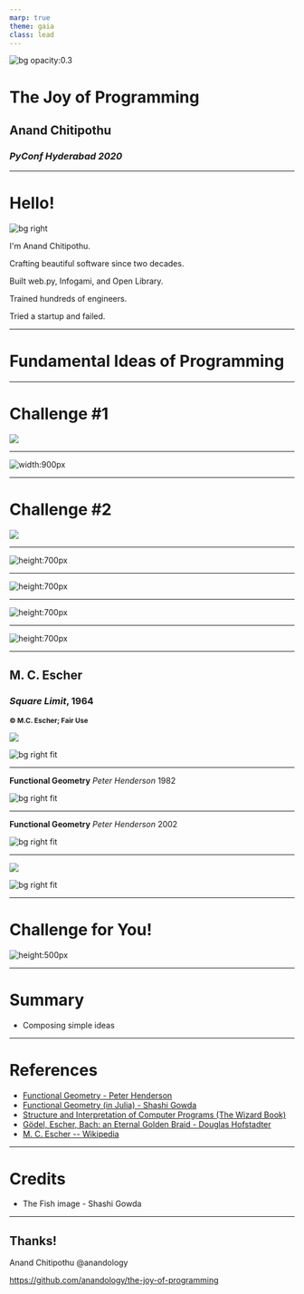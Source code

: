 ```yaml
---
marp: true
theme: gaia
class: lead
---
```


<style>
foreignObject:has (> section.intro) {
    width: 80% !important;
}

section.intro {
    margin-right: -100px;
    padding-right: 0px;
}
section.intro a {
    text-decoration: none;
    color: inherit;
}

section.footnote p {
  position:absolute !important;
  bottom: 0 !important;
  left:0 !important;
  width:100%;
  padding: 10px;
}
section.plist h2 {
    margin-top: -40px;
}

h2 code, li code {
    color: inherit !important;
    background-color: inherit !important;
    font-weight: inherit !important;
}

h4 {
    font-size: 12px !important;
    margin: 0;
    padding: 0;
}

section.gallery {
    background: white;
}

</style>

<!-- class: lead invert -->

![bg opacity:0.3](images/maze.png)

# The Joy of Programming
## Anand Chitipothu
### _PyConf Hyderabad 2020_
---
<!-- class: lead  -->

# Hello!

<!-- class: intro  -->

![bg right](images/anand.png)

I'm Anand Chitipothu.

Crafting beautiful software since two decades.

Built web.py, Infogami, and
Open Library.

Trained hundreds of engineers.

Tried a startup and failed.

---

<!-- class: lead invert -->

# Fundamental Ideas of Programming

---

<!-- class: lead -->

# Challenge #1

![](images/circle-python.png)

---

<!-- class: lead -->

![width:900px](images/circles-gallery.png)


---

# Challenge #2

![](images/fish-python.png)

---

![height:700px](images/fish-gallery.png)

---

![height:700px](images/squarelimit-1.png)

---

![height:700px](images/squarelimit-2.png)

---

![height:700px](images/squarelimit-3.png)

---
## M. C. Escher

### _Square Limit_, 1964
#### &copy; M.C. Escher; Fair Use

![](images/escher-photo.jpg)

![bg right fit](images/escher-squarelimit.jpg)

---

**Functional Geometry**
_Peter Henderson_
1982

![bg right fit](images/funcgeo.png)

---
**Functional Geometry**
_Peter Henderson_
2002

![bg right fit](images/funcgeo2.png)

---

![](images/sicp-cover.jpg)

![bg right fit](images/sicp-picture-language.gif)

---

# Challenge for You!

![height:500px](images/python-limit3.png)

---

# Summary

- Composing simple ideas

---

# References

* [Functional Geometry - Peter Henderson][funcgeo2]
* [Functional Geometry (in Julia) - Shashi Gowda][shashi]
* [Structure and Interpretation of Computer Programs (The Wizard Book)][sicp]
* [Gödel, Escher, Bach: an Eternal Golden Braid - Douglas Hofstadter][geb]
* [M. C. Escher -- Wikipedia](https://en.wikipedia.org/wiki/M._C._Escher)

[sicp]: https://mitpress.mit.edu/sites/default/files/sicp/full-text/book/book.html
[geb]: https://en.wikipedia.org/wiki/G%C3%B6del,_Escher,_Bach
[shashi]: http://shashi.biz/ijulia-notebooks/funcgeo/
[funcgeo2]: https://eprints.soton.ac.uk/257577/1/funcgeo2.pdf

---

# Credits

- The Fish image - Shashi Gowda

---

## Thanks!

Anand Chitipothu
@anandology

https://github.com/anandology/the-joy-of-programming